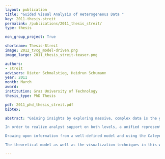 ```yaml
---
layout: publication
title: "Guided Visual Analysis of Heterogeneous Data "
key: 2011-thesis-streit
permalink: /publications/2011_thesis_streit/
type: thesis

non_group_project: True

shortname: Thesis-Streit
image: 2012_tvcg_model-driven.png
image_large: 2011_thesis_streit-teaser.png

authors: 
- streit
advisors: Dieter Schmalstieg, Heidrun Schumann
year: 2011
month: March
award: 
institution: Graz University of Technology
thesis_type: PhD Thesis

pdf: 2011_phd_thesis_streit.pdf
bibtex: 

abstract: "Gaining insights by exploring massive, complex data is the grand challenge of Visual Analytics - the science of analytical reasoning. As heterogeneous data from different sources is being increasingly linked, it becomes difficult for users to understand how the data is connected, to identify what means are suitable to analyze a given data set, or to find out how to proceed for achieving a given analysis task. The analyst support a user needs is twofold: first, the analyst needs to be oriented within the information landscape - orientation support; and secondly, with orientation as a prerequisite, the user can be guided towards a specific analysis goal by following concrete recommended steps - guidance support. 

In order to realize analyst support on both levels, a unified representation of the knowledge about the infrastructure and the workflow to be performed is required. This dissertation proposes a new model-driven design process that effectively co-designs aspects of data, view, analytics and tasks. A workflow, composed of individual tasks, is used as a trajectory through data, interactive views and computational tools. 

Drawing upon information from a well-defined model and using the Caleydo visualization framework as infrastructure, this thesis introduces novel visualization techniques that are targeted at assisting users in terms of orientation. With this focus, three novel techniques are proposed - the Matchmaker, the Jukebox and the Bucket - all of which particularly address orientation support in the classic setups of visual analysis systems where one or multiple data sets are loaded in a multi-view system. The techniques presented rely on visual links as an additional visual cue - making the relations within and between the data sets more explicit. In addition to these traditional setups, further setup characteristics are discussed: first, a system that is targeted at orientation support in an analysis that spans multiple existing applications; and secondly, the analysis of heterogeneous data in a collaborative scenario. This thesis concludes with the Stack'n'flip system that utilizes the information captured in the model for realizing comprehensive analyst support on both support levels: orientation and guidance. 

The theoretical model as well as the visualization techniques in this work are motivated and demonstrated by means of real world data from the biomedical domain."

---
```


